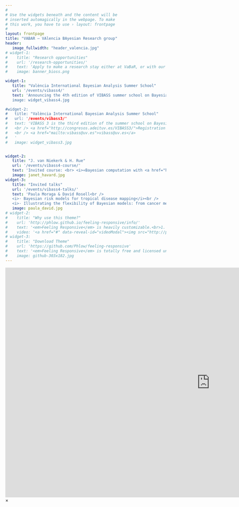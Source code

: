 ```yaml
---
#
# Use the widgets beneath and the content will be
# inserted automagically in the webpage. To make
# this work, you have to use › layout: frontpage
#
layout: frontpage
title: "VABAR – VAlencia BAyesian Research group"
header:
   image_fullwidth: "header_valencia.jpg"
# widget-1:
#    title: "Research opportunities"
#    url: '/research-opportunities/'
#    text: 'Apply to make a research stay either at VaBaR, or with our partners BioSS in Scotland.'
#    image: banner_bioss.png

widget-1:
   title: "València International Bayesian Analysis Summer School"
   url: '/events/vibass4/'
   text: 'Announcing the 4th edition of VIBASS summer school on Bayesian Statistics to be held from 12 to 16 July 2021 in València (Spain).   
   image: widget_vibass4.jpg

#widget-2:
#   title: "València International Bayesian Analysis Summer School"
#   url: '/events/vibass3/'
#   text: 'VIBASS 3 is the third edition of the summer school on Bayesian Statistics to be held from 22nd until 26th July 2019 in València (Spain). VIBASS offers an opportunity to be introduced into the Bayesian reasoning without previous knowledge in the subject.
#   <br /> <a href="http://congresos.adeituv.es/VIBASS3/">Registration and call for papers</a>
#   <br /> <a href="mailto:vibass@uv.es">vibass@uv.es</a>
#   '
#   image: widget_vibass3.jpg


widget-2:
   title: "J. van Niekerk & H. Rue"
   url: '/events/vibass4-course/'
   text: 'Invited course: <br> <i>«Bayesian computation with <a href="http://www.r-inla.org/">R-INLA</a>»</i>'
   image: janet_havard.jpg
widget-3:
   title: "Invited talks"
   url: '/events/vibass4-talks/'
   text: 'Paula Moraga & David Rosell<br />
   <i>· Bayesian risk models for tropical disease mapping</i><br />
   <i>· Illustrating the flexibility of Bayesian models: from cancer medicine to political tweets</i>'
   image: paula_david.jpg
# widget-2:
#    title: "Why use this theme?"
#    url: 'http://phlow.github.io/feeling-responsive/info/'
#    text: '<em>Feeling Responsive</em> is heavily customizable.<br>1. Language-Support :)<br>2. Optimized for speed and it&#39;s responsive.<br>3. Built on <a href="http://foundation.zurb.com/">Foundation Framework</a>.<br>4. Seven different Headers.<br>5. Customizable navigation, footer,...'
#    video: '<a href="#" data-reveal-id="videoModal"><img src="http://phlow.github.io/feeling-responsive/images/start-video-feeling-responsive-302x182.jpg" width="302" height="182" alt=""></a>'
# widget-3:
#    title: "Download Theme"
#    url: 'https://github.com/Phlow/feeling-responsive'
#    text: '<em>Feeling Responsive</em> is totally free and licensed under the MIT License. Make it your own and do with it what you want. Grab your copy or clone it at GitHub and start your website with it. Then tell me via Twitter <a href="http://twitter.com/phlow">@phlow</a>.'
#    image: github-303x182.jpg
---
```



<div id="videoModal" class="reveal-modal large" data-reveal="">
  <div class="flex-video widescreen vimeo" style="display: block;">
    <iframe width="1280" height="720" src="https://www.youtube.com/embed/3b5zCFSmVvU" frameborder="0" allowfullscreen></iframe>
  </div>
  <a class="close-reveal-modal">&#215;</a>
</div>

